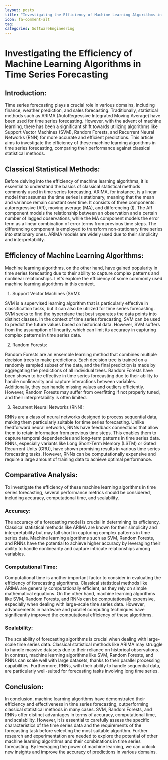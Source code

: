 ```yaml
---
layout: posts
title: "Investigating the Efficiency of Machine Learning Algorithms in Time Series Forecasting"
icon: fa-comment-alt
tag:
categories: SoftwareEngineering
---
```



# Investigating the Efficiency of Machine Learning Algorithms in Time Series Forecasting

## Introduction:

Time series forecasting plays a crucial role in various domains, including finance, weather prediction, and sales forecasting. Traditionally, statistical methods such as ARIMA (AutoRegressive Integrated Moving Average) have been used for time series forecasting. However, with the advent of machine learning, there has been a significant shift towards utilizing algorithms like Support Vector Machines (SVM), Random Forests, and Recurrent Neural Networks (RNN) for more accurate and efficient predictions. This article aims to investigate the efficiency of these machine learning algorithms in time series forecasting, comparing their performance against classical statistical methods.

## Classical Statistical Methods:

Before delving into the efficiency of machine learning algorithms, it is essential to understand the basics of classical statistical methods commonly used in time series forecasting. ARIMA, for instance, is a linear model that assumes the time series is stationary, meaning that the mean and variance remain constant over time. It consists of three components: autoregressive (AR), moving average (MA), and differencing (I). The AR component models the relationship between an observation and a certain number of lagged observations, while the MA component models the error term as a linear combination of error terms from previous time steps. The differencing component is employed to transform non-stationary time series into stationary ones. ARIMA models are widely used due to their simplicity and interpretability.

## Efficiency of Machine Learning Algorithms:

Machine learning algorithms, on the other hand, have gained popularity in time series forecasting due to their ability to capture complex patterns and nonlinear relationships. Let's explore the efficiency of some commonly used machine learning algorithms in this context.

1. Support Vector Machines (SVM):

SVM is a supervised learning algorithm that is particularly effective in classification tasks, but it can also be utilized for time series forecasting. SVM seeks to find the hyperplane that best separates the data points into distinct classes. In the context of time series forecasting, SVM can be used to predict the future values based on historical data. However, SVM suffers from the assumption of linearity, which can limit its accuracy in capturing complex patterns in time series data.

2. Random Forests:

Random Forests are an ensemble learning method that combines multiple decision trees to make predictions. Each decision tree is trained on a randomly sampled subset of the data, and the final prediction is made by aggregating the predictions of all individual trees. Random Forests have been shown to be effective in time series forecasting due to their ability to handle nonlinearity and capture interactions between variables. Additionally, they can handle missing values and outliers efficiently. However, Random Forests may suffer from overfitting if not properly tuned, and their interpretability is often limited.

3. Recurrent Neural Networks (RNN):

RNNs are a class of neural networks designed to process sequential data, making them particularly suitable for time series forecasting. Unlike feedforward neural networks, RNNs have feedback connections that allow them to retain information from previous time steps. This enables them to capture temporal dependencies and long-term patterns in time series data. RNNs, especially variants like Long Short-Term Memory (LSTM) or Gated Recurrent Units (GRU), have shown promising results in various time series forecasting tasks. However, RNNs can be computationally expensive and require a large amount of training data to achieve optimal performance.

## Comparative Analysis:

To investigate the efficiency of these machine learning algorithms in time series forecasting, several performance metrics should be considered, including accuracy, computational time, and scalability.

### Accuracy: 
The accuracy of a forecasting model is crucial in determining its efficiency. Classical statistical methods like ARIMA are known for their simplicity and interpretability but may fall short in capturing complex patterns in time series data. Machine learning algorithms such as SVM, Random Forests, and RNNs have the potential to achieve higher accuracy by leveraging their ability to handle nonlinearity and capture intricate relationships among variables.

### Computational Time: 
Computational time is another important factor to consider in evaluating the efficiency of forecasting algorithms. Classical statistical methods like ARIMA are generally computationally efficient, as they rely on simple mathematical equations. On the other hand, machine learning algorithms like SVM, Random Forests, and RNNs can be computationally expensive, especially when dealing with large-scale time series data. However, advancements in hardware and parallel computing techniques have significantly improved the computational efficiency of these algorithms.

### Scalability: 
The scalability of forecasting algorithms is crucial when dealing with large-scale time series data. Classical statistical methods like ARIMA may struggle to handle massive datasets due to their reliance on historical observations. In contrast, machine learning algorithms like SVM, Random Forests, and RNNs can scale well with large datasets, thanks to their parallel processing capabilities. Furthermore, RNNs, with their ability to handle sequential data, are particularly well-suited for forecasting tasks involving long time series.

## Conclusion:

In conclusion, machine learning algorithms have demonstrated their efficiency and effectiveness in time series forecasting, outperforming classical statistical methods in many cases. SVM, Random Forests, and RNNs offer distinct advantages in terms of accuracy, computational time, and scalability. However, it is essential to carefully assess the specific characteristics of the time series data and the requirements of the forecasting task before selecting the most suitable algorithm. Further research and experimentation are needed to explore the potential of other machine learning algorithms and their combinations in time series forecasting. By leveraging the power of machine learning, we can unlock new insights and improve the accuracy of predictions in various domains.